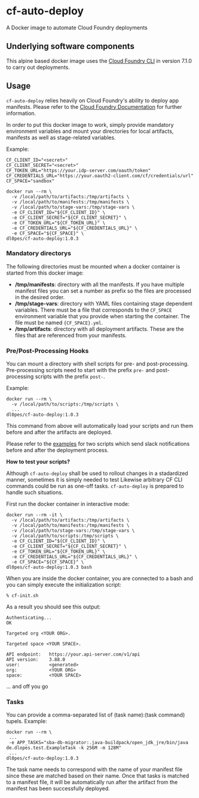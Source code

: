 # cf-auto-deploy

A Docker image to automate Cloud Foundry deployments

## Underlying software components

This alpine based docker image uses the [Cloud Foundry CLI](https://github.com/cloudfoundry/cli) in version 7.1.0 to carry out deployments.

## Usage

`cf-auto-deploy` relies heavily on Cloud Foundry's ability to deploy app manifests. Please refer to the [Cloud Foundry Documentation](https://docs.cloudfoundry.org/devguide/deploy-apps/manifest.html) for further information.

In order to put this docker image to work, simply provide mandatory environment variables and mount your directories for local artifacts, manifests as well as stage-related variables.

Example:

```
CF_CLIENT_ID="<secret>"
CF_CLIENT_SECRET="<secret>"
CF_TOKEN_URL="https://your.idp-server.com/oauth/token"
CF_CREDENTIALS_URL="https://your.oauth2-client.com/cf/credentials/url"
CF_SPACE="sandbox"

docker run --rm \
  -v /local/path/to/artifacts:/tmp/artifacts \
  -v /local/path/to/manifests:/tmp/manifests \
  -v /local/path/to/stage-vars:/tmp/stage-vars \
  -e CF_CLIENT_ID="${CF_CLIENT_ID}" \
  -e CF_CLIENT_SECRET="${CF_CLIENT_SECRET}" \
  -e CF_TOKEN_URL="${CF_TOKEN_URL}" \
  -e CF_CREDENTIALS_URL="${CF_CREDENTIALS_URL}" \
  -e CF_SPACE="${CF_SPACE}" \
dl0pes/cf-auto-deploy:1.0.3

```

### Mandatory directorys

The following directories must be mounted when a docker container is started from this docker image:
* **/tmp/manifests**: directory with all the manifests. If you have multiple manifest files you can set a number as prefix so the files are processed in the desired order.
* **/tmp/stage-vars**: directory with YAML files containing stage dependent variables. There must be a file that corresponds to the `CF_SPACE` environment variable that you provide when starting the container. The file must be named `{CF_SPACE}.yml`.
* **/tmp/artifacts**: directory with all deployment artifacts. These are the files that are referenced from your manifests.

### Pre/Post-Processing Hooks

You can mount a directory with shell scripts for pre- and post-processing. Pre-processing scripts need to start with the prefix `pre-` and post-processing scripts with the prefix `post-`.

Example:

```
docker run --rm \
  -v /local/path/to/scripts:/tmp/scripts \
  ...
dl0pes/cf-auto-deploy:1.0.3

```

This command from above will automatically load your scripts and run them before and after the artifacts are deployed.

Please refer to the [examples](example-scripts) for two scripts which send slack notifications before and after the deployment process.

**How to test your scripts?**

Although `cf-auto-deploy` shall be used to rollout changes in a stadardized manner, sometimes it is simply needed to test
Likewise arbitrary CF CLI commands could be run as one-off tasks. `cf-auto-deploy` is prepared to handle such situations.

First run the docker container in interactive mode:

```
docker run --rm -it \
  -v /local/path/to/artifacts:/tmp/artifacts \
  -v /local/path/to/manifests:/tmp/manifests \
  -v /local/path/to/stage-vars:/tmp/stage-vars \
  -v /local/path/to/scripts:/tmp/scripts \
  -e CF_CLIENT_ID="${CF_CLIENT_ID}" \
  -e CF_CLIENT_SECRET="${CF_CLIENT_SECRET}" \
  -e CF_TOKEN_URL="${CF_TOKEN_URL}" \
  -e CF_CREDENTIALS_URL="${CF_CREDENTIALS_URL}" \
  -e CF_SPACE="${CF_SPACE}" \
dl0pes/cf-auto-deploy:1.0.3 bash
```

When you are inside the docker container, you are connected to a bash and you can simply execute the initialization script:

```
% cf-init.sh
```

As a result you should see this output:

```
Authenticating...
OK

Targeted org <YOUR ORG>.

Targeted space <YOUR SPACE>.

API endpoint:   https://your.api-server.com/v1/api
API version:    3.88.0
user:           <generated>
org:            <YOUR ORG>
space:          <YOUR SPACE>
```
... and off you go

### Tasks

You can provide a comma-separated list of (task name):(task command) tupels. Example:

```
docker run --rm \
 ...
 -e APP_TASKS="sba-db-migrator:.java-buildpack/open_jdk_jre/bin/java de.dlopes.test.ExampleTask -k 256M -m 128M"
 ...
dl0pes/cf-auto-deploy:1.0.3

```

The task name needs to correspond with the name of your manifest file since these are matched based on their name. Once that tasks is matched to a manifest file, it will be automatically run after the artifact from the manifest has been successfully deployed.
